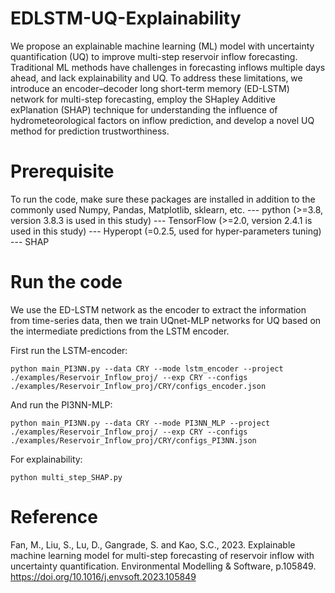 # EDLSTM-UQ-Explainability

We propose an explainable machine learning (ML) model with uncertainty quantification (UQ) to improve multi-step reservoir inflow forecasting. Traditional ML methods have challenges in forecasting inflows multiple days ahead, and lack explainability and UQ. To address these limitations, we introduce an encoder–decoder long short-term memory (ED-LSTM) network for multi-step forecasting, employ the SHapley Additive exPlanation (SHAP) technique for understanding the influence of hydrometeorological factors on inflow prediction, and develop a novel UQ method for prediction trustworthiness. 

# Prerequisite

To run the code, make sure these packages are installed in addition to the commonly used Numpy, Pandas, Matplotlib, sklearn, etc.
--- python (>=3.8, version 3.8.3 is used in this study)
--- TensorFlow (>=2.0, version 2.4.1 is used in this study)
--- Hyperopt (=0.2.5, used for hyper-parameters tuning)
--- SHAP

# Run the code
We use the ED-LSTM network as the encoder to extract the information from time-series data, then we train UQnet-MLP networks for UQ based on the intermediate predictions from the LSTM encoder.

First run the LSTM-encoder:

`python main_PI3NN.py --data CRY --mode lstm_encoder --project ./examples/Reservoir_Inflow_proj/ --exp CRY --configs ./examples/Reservoir_Inflow_proj/CRY/configs_encoder.json
`


And run the PI3NN-MLP:

`python main_PI3NN.py --data CRY --mode PI3NN_MLP --project ./examples/Reservoir_Inflow_proj/ --exp CRY --configs ./examples/Reservoir_Inflow_proj/CRY/configs_PI3NN.json
`


For explainability:

`python multi_step_SHAP.py`

# Reference
Fan, M., Liu, S., Lu, D., Gangrade, S. and Kao, S.C., 2023. Explainable machine learning model for multi-step forecasting of reservoir inflow with uncertainty quantification. Environmental Modelling & Software, p.105849. 
https://doi.org/10.1016/j.envsoft.2023.105849
